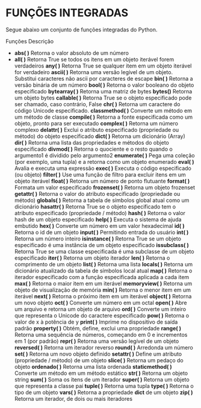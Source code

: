 # FUNÇÕES INTEGRADAS

Segue abaixo um conjunto de funções integradas do Python.

Funções              Descrição

* **abs( )**               Retorna o valor absoluto de um número
* **all( )**               Retorna True se todos os itens em um objeto iterável forem verdadeiros
**any( )**               Retorna True se qualquer item em um objeto iterável for verdadeiro
**ascii( )**             Retorna uma versão legível de um objeto. Substitui caracteres não ascii por caracteres de escape
**bin( )**               Retorna a versão binária de um número
**bool( )**              Retorna o valor booleano do objeto especificado
**bytearray( )**         Retorna uma matriz de bytes
**bytes()**              Retorna um objeto bytes
**callable( )**          Retorna True se o objeto especificado pode ser chamado, caso contrário, False
**chr( )**               Retorna um caractere do código Unicode especificado.
**classmethod( )**       Converte um método em um método de classe
**compile( )**           Retorna a fonte especificada como um objeto, pronto para ser executado
**complex( )**           Retorna um número complexo
**delattr( )**           Exclui o atributo especificado (propriedade ou método) do objeto especificado
**dict( )**              Retorna um dicionário (Array)
**dir( )**               Retorna uma lista das propriedades e métodos do objeto especificado
**divmod( )**            Retorna o quociente e o resto quando o argumento1 é dividido pelo argumento2
**enumerate( )**         Pega uma coleção (por exemplo, uma tupla) e a retorna como um objeto enumerado
**eval( )**              Avalia e executa uma expressão
**exec( )**              Executa o código especificado (ou objeto)
**filter( )**            Use uma função de filtro para excluir itens em um objeto iterável
**float( )**             Retorna um número de ponto flutuante
**format( )**            Formata um valor especificado
**frozenset( )**         Retorna um objeto frozenset
**getattr( )**           Retorna o valor do atributo especificado (propriedade ou método)
**globals( )**           Retorna a tabela de símbolos global atual como um dicionário
**hasattr( )**           Retorna True se o objeto especificado tem o atributo especificado (propriedade / método)
**hash( )**              Retorna o valor hash de um objeto especificado
**help( )**              Executa o sistema de ajuda embutido
**hex( )**               Converte um número em um valor hexadecimal
**id( )**                Retorna o id de um objeto
**input( )**             Permitindo entrada do usuário
**int( )**               Retorna um número inteiro
**isinstance( )**        Retorna True se um objeto especificado é uma instância de um objeto especificado
**issubclass( )**        Retorna True se uma classe especificada é uma subclasse de um objeto especificado
**iter( )**              Retorna um objeto iterador
**len( )**               Retorna o comprimento de um objeto
**list( )**              Retorna uma lista
**locals( )**            Retorna um dicionário atualizado da tabela de símbolos local atual
**map( )**               Retorna o iterador especificado com a função especificada aplicada a cada item
**max( )**               Retorna o maior item em um iterável
**memoryview( )**        Retorna um objeto de visualização de memória
**min( )**               Retorna o menor item em um iterável
**next( )**              Retorna o próximo item em um iterável
**object( )**            Retorna um novo objeto
**oct( )**               Converte um número em um octal
**open( )**              Abre um arquivo e retorna um objeto de arquivo
**ord( )**               Converte um inteiro que representa o Unicode do caractere especificado
**pow( )**               Retorna o valor de x à potência de y
**print( )**             Imprime no dispositivo de saída padrão
**property( )**          Obtém, define, exclui uma propriedade
**range( )**             Retorna uma sequência de números, começando em 0 e incrementos em 1 (por padrão)
**repr( )**              Retorna uma versão legível de um objeto
**reversed( )**          Retorna um iterador reverso
**round( )**             Arredonda um número
**set( )**               Retorna um novo objeto definido
**setattr( )**           Define um atributo (propriedade / método) de um objeto
**slice( )**             Retorna um pedaço do objeto
**ordenado( )**          Retorna uma lista ordenada
**staticmethod( )**      Converte um método em um método estático
**str( )**               Retorna um objeto string
**sum( )**               Soma os itens de um iterador
**super( )**             Retorna um objeto que representa a classe pai
**tuple( )**             Retorna uma tupla
**type( )**              Retorna o tipo de um objeto
**vars( )**              Retorna a propriedade **dict** de um objeto
**zip( )**               Retorna um iterador, de dois ou mais iteradores
